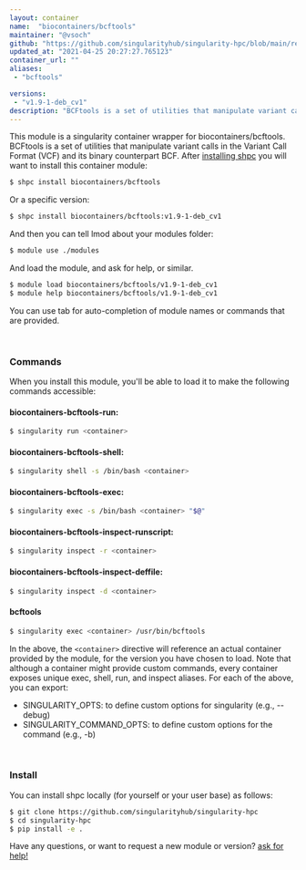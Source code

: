 ```yaml
---
layout: container
name:  "biocontainers/bcftools"
maintainer: "@vsoch"
github: "https://github.com/singularityhub/singularity-hpc/blob/main/registry/biocontainers/bcftools/container.yaml"
updated_at: "2021-04-25 20:27:27.765123"
container_url: ""
aliases:
 - "bcftools"

versions:
 - "v1.9-1-deb_cv1"
description: "BCFtools is a set of utilities that manipulate variant calls in the Variant Call Format (VCF) and its binary counterpart BCF."
---
```


This module is a singularity container wrapper for biocontainers/bcftools.
BCFtools is a set of utilities that manipulate variant calls in the Variant Call Format (VCF) and its binary counterpart BCF.
After [installing shpc](#install) you will want to install this container module:

```bash
$ shpc install biocontainers/bcftools
```

Or a specific version:

```bash
$ shpc install biocontainers/bcftools:v1.9-1-deb_cv1
```

And then you can tell lmod about your modules folder:

```bash
$ module use ./modules
```

And load the module, and ask for help, or similar.

```bash
$ module load biocontainers/bcftools/v1.9-1-deb_cv1
$ module help biocontainers/bcftools/v1.9-1-deb_cv1
```

You can use tab for auto-completion of module names or commands that are provided.

<br>

### Commands

When you install this module, you'll be able to load it to make the following commands accessible:

#### biocontainers-bcftools-run:

```bash
$ singularity run <container>
```

#### biocontainers-bcftools-shell:

```bash
$ singularity shell -s /bin/bash <container>
```

#### biocontainers-bcftools-exec:

```bash
$ singularity exec -s /bin/bash <container> "$@"
```

#### biocontainers-bcftools-inspect-runscript:

```bash
$ singularity inspect -r <container>
```

#### biocontainers-bcftools-inspect-deffile:

```bash
$ singularity inspect -d <container>
```


#### bcftools
       
```bash
$ singularity exec <container> /usr/bin/bcftools
```



In the above, the `<container>` directive will reference an actual container provided
by the module, for the version you have chosen to load. Note that although a container
might provide custom commands, every container exposes unique exec, shell, run, and
inspect aliases. For each of the above, you can export:

 - SINGULARITY_OPTS: to define custom options for singularity (e.g., --debug)
 - SINGULARITY_COMMAND_OPTS: to define custom options for the command (e.g., -b)

<br>
  
### Install

You can install shpc locally (for yourself or your user base) as follows:

```bash
$ git clone https://github.com/singularityhub/singularity-hpc
$ cd singularity-hpc
$ pip install -e .
```

Have any questions, or want to request a new module or version? [ask for help!](https://github.com/singularityhub/singularity-hpc/issues)